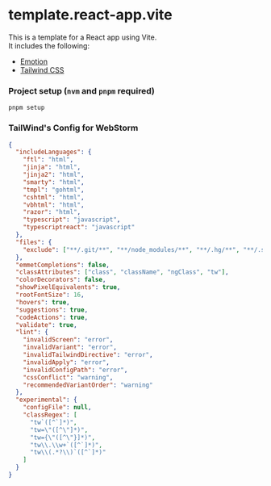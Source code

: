 # template.react-app.vite

This is a template for a React app using Vite.  
It includes the following:

- [Emotion](https://emotion.sh/docs/introduction)
- [Tailwind CSS](https://tailwindcss.com/docs)

### Project setup (`nvm` and `pnpm` required)

```
pnpm setup
```

### TailWind's Config for WebStorm

```json
{
  "includeLanguages": {
    "ftl": "html",
    "jinja": "html",
    "jinja2": "html",
    "smarty": "html",
    "tmpl": "gohtml",
    "cshtml": "html",
    "vbhtml": "html",
    "razor": "html",
    "typescript": "javascript",
    "typescriptreact": "javascript"
  },
  "files": {
    "exclude": ["**/.git/**", "**/node_modules/**", "**/.hg/**", "**/.svn/**"]
  },
  "emmetCompletions": false,
  "classAttributes": ["class", "className", "ngClass", "tw"],
  "colorDecorators": false,
  "showPixelEquivalents": true,
  "rootFontSize": 16,
  "hovers": true,
  "suggestions": true,
  "codeActions": true,
  "validate": true,
  "lint": {
    "invalidScreen": "error",
    "invalidVariant": "error",
    "invalidTailwindDirective": "error",
    "invalidApply": "error",
    "invalidConfigPath": "error",
    "cssConflict": "warning",
    "recommendedVariantOrder": "warning"
  },
  "experimental": {
    "configFile": null,
    "classRegex": [
      "tw`([^`]*)",
      "tw=\"([^\"]*)",
      "tw={\"([^\"}]*)",
      "tw\\.\\w+`([^`]*)",
      "tw\\(.*?\\)`([^`]*)"
    ]
  }
}
```
